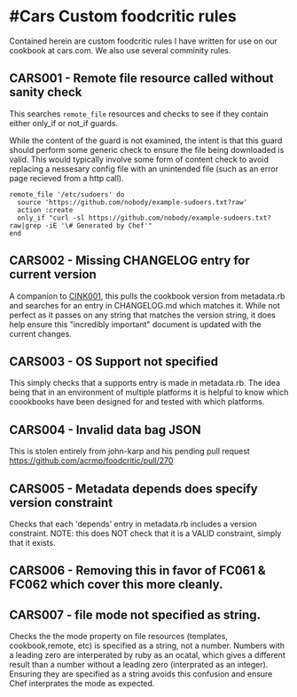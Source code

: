 #Cars Custom foodcritic rules
==========================
Contained herein are custom foodcritic rules I have written for use on our cookbook at cars.com.  We also use several comminity rules. 

## CARS001 - Remote file resource called without sanity check
This searches `remote_file` resources and checks to see if they contain either only_if or not_if guards.

While the content of the guard is not examined, the intent is that this guard should perform some generic check to ensure the file being downloaded is valid.  This would typically involve some form of content check to avoid replacing a nessesary config file with an unintended file (such as an error page recieved from a http call).

````
remote_file '/etc/sudoers' do
  source 'https://github.com/nobody/example-sudoers.txt?raw'
  action :create
  only_if "curl -sl https://github.com/nobody/example-sudoers.txt?raw|grep -iE '\# Generated by Chef'"
end
````

## CARS002 - Missing CHANGELOG entry for current version
A companion to [CINK001](https://github.com/customink-webops/foodcritic-rules), this pulls the cookbook version from metadata.rb and searches for an entry in CHANGELOG.md which matches it.  While not perfect as it passes on any string that matches the version string, it does help ensure this "incredibly important" document is updated with the current changes.

## CARS003 - OS Support not specified
This simply checks that a supports entry is made in metadata.rb.  The idea being that in an environment of multiple platforms it is helpful to know which coookbooks have been designed for and tested with which platforms.

## CARS004 - Invalid data bag JSON
This is stolen entirely from john-karp and his pending pull request
https://github.com/acrmp/foodcritic/pull/270

## CARS005 - Metadata depends does specify version constraint
Checks that each 'depends' entry in metadata.rb includes a version constraint.  NOTE: this does NOT check that it is a VALID constraint, simply that it exists.

## CARS006 - Removing this in favor of FC061 & FC062 which cover this more cleanly.
## CARS007 - file mode not specified as string.
Checks the the mode property on file resources (templates, cookbook,remote, etc) is specified as a string, not a number.
Numbers with a leading zero are interperated  by ruby as an ocatal, which gives a different result than a number without a leading zero
(interprated as an integer).  Ensuring they are specified as a string avoids this confusion and ensure Chef interprates the mode as expected.
